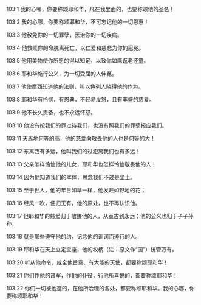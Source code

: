 <a id="1"></a>103:1  我的心哪，你要称颂耶和华，凡在我里面的，也要称颂他的圣名！  

<a id="2"></a>103:2  我的心哪，你要称颂耶和华，不可忘记他的一切恩惠！  

<a id="3"></a>103:3  他赦免你的一切罪孽，医治你的一切疾病。  

<a id="4"></a>103:4  他救赎你的命脱离死亡，以仁爱和慈悲为你的冠冕。  

<a id="5"></a>103:5  他用美物使你所愿的得以知足，以致你如鹰返老还童。  

<a id="6"></a>103:6  耶和华施行公义，为一切受屈的人伸冤。  

<a id="7"></a>103:7  他使摩西知道他的法则，叫以色列人晓得他的作为。  

<a id="8"></a>103:8  耶和华有怜悯，有恩典，不轻易发怒，且有丰盛的慈爱。  

<a id="9"></a>103:9  他不长久责备，也不永远怀怒。  

<a id="10"></a>103:10  他没有按我们的罪过待我们，也没有照我们的罪孽报应我们。  

<a id="11"></a>103:11  天离地何等的高，他的慈爱向敬畏他的人也是何等的大！  

<a id="12"></a>103:12  东离西有多远，他叫我们的过犯离我们也有多远！  

<a id="13"></a>103:13  父亲怎样怜恤他的儿女，耶和华也怎样怜恤敬畏他的人！  

<a id="14"></a>103:14  因为他知道我们的本体，思念我们不过是尘土。  

<a id="15"></a>103:15  至于世人，他的年日如草一样，他发旺如野地的花；  

<a id="16"></a>103:16  经风一吹，便归无有，他的原处，也不再认识他。  

<a id="17"></a>103:17  但耶和华的慈爱归于敬畏他的人，从亘古到永远；他的公义也归于子子孙孙，  

<a id="18"></a>103:18  就是那些遵守他的约，记念他的训词而遵行的人。  

<a id="19"></a>103:19  耶和华在天上立定宝座，他的权柄（注：原文作“国”）统管万有。  

<a id="20"></a>103:20  听从他命令、成全他旨意、有大能的天使，都要称颂耶和华！  

<a id="21"></a>103:21  你们作他的诸军，作他的仆役，行他所喜悦的，都要称颂耶和华！  

<a id="22"></a>103:22  你们一切被他造的，在他所治理的各处，都要称颂耶和华。我的心哪，你要称颂耶和华！  

